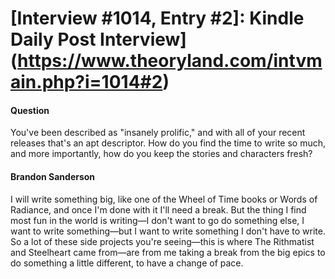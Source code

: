 # [Interview #1014, Entry #2]: Kindle Daily Post Interview](https://www.theoryland.com/intvmain.php?i=1014#2)

#### Question

You've been described as "insanely prolific," and with all of your recent releases that's an apt descriptor. How do you find the time to write so much, and more importantly, how do you keep the stories and characters fresh?

#### Brandon Sanderson

I will write something big, like one of the Wheel of Time books or Words of Radiance, and once I'm done with it I'll need a break. But the thing I find most fun in the world is writing—I don't want to go do something else, I want to write something—but I want to write something I don't have to write. So a lot of these side projects you're seeing—this is where The Rithmatist and Steelheart came from—are from me taking a break from the big epics to do something a little different, to have a change of pace.

